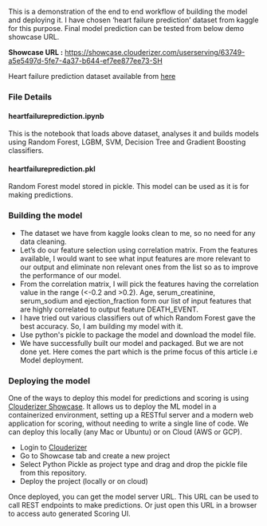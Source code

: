 
This is a demonstration of the end to end workflow of building the model and deploying it. I have chosen ‘heart failure prediction’ dataset from kaggle for this purpose. Final model prediction can be tested from below demo showcase URL.

**Showcase URL :** https://showcase.clouderizer.com/userserving/63749-a5e5497d-5fe7-4a37-b644-ef7ee877ee73-SH

Heart failure prediction dataset available from [here](https://www.kaggle.com/andrewmvd/heart-failure-clinical-data)

### File Details

#### heartfailureprediction.ipynb

This is the notebook that loads above dataset, analyses it and builds models using Random Forest, LGBM, SVM, Decision Tree and Gradient Boosting classifiers.

#### heartfailureprediction.pkl

Random Forest model stored in pickle. This model can be used as it is for making predictions.

### Building the model

* The dataset we have from kaggle looks clean to me, so no need for any data cleaning. 
* Let’s do our feature selection using correlation matrix. From the features available, I would want to see what input features are more relevant to our output and eliminate non relevant ones from the list so as to improve the performance of our model. 
* From the correlation matrix, I will pick the features having the correlation value in the range (<-0.2 and >0.2). Age, serum_creatinine, serum_sodium and ejection_fraction form our list of input features that are highly correlated to output feature DEATH_EVENT.
* I have tried out various classifiers out of which Random Forest gave the best accuracy. So, I am building my model with it.
* Use python's pickle to package the model and download the model file.
* We have successfully built our model and packaged. But we are not done yet. Here comes the part which is the prime focus of this article i.e Model deployment.

### Deploying the model

One of the ways to deploy this model for predictions and scoring is using [Clouderizer Showcase](https://clouderizer.com). It allows us to deploy the ML model in a containerized environment, setting up a RESTful server and a modern web application for scoring, without needing to write a single line of code. We can deploy this locally (any Mac or Ubuntu) or on Cloud (AWS or GCP).
* Login to [Clouderizer](https://showcase.clouderizer.com)
* Go to Showcase tab and create a new project
* Select Python Pickle as project type and drag and drop the pickle file from this repository.
* Deploy the project (locally or on cloud)

Once deployed, you can get the model server URL. This URL can be used to call REST endpoints to make predictions. Or just open this URL in a browser to access auto generated Scoring UI.
